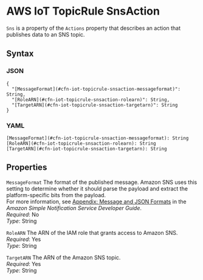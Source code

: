 # AWS IoT TopicRule SnsAction<a name="aws-properties-iot-topicrule-snsaction"></a>

`Sns` is a property of the `Actions` property that describes an action that publishes data to an SNS topic\.

## Syntax<a name="w3ab2c21c14e1375b5"></a>

### JSON<a name="aws-properties-iot-topicrule-snsaction-syntax.json"></a>

```
{
  "[MessageFormat](#cfn-iot-topicrule-snsaction-messageformat)": String,
  "[RoleARN](#cfn-iot-topicrule-snsaction-rolearn)": String,
  "[TargetARN](#cfn-iot-topicrule-snsaction-targetarn)": String
}
```

### YAML<a name="aws-properties-iot-topicrule-snsaction-syntax.yaml"></a>

```
[MessageFormat](#cfn-iot-topicrule-snsaction-messageformat): String
[RoleARN](#cfn-iot-topicrule-snsaction-rolearn): String
[TargetARN](#cfn-iot-topicrule-snsaction-targetarn): String
```

## Properties<a name="w3ab2c21c14e1375b7"></a>

`MessageFormat`  <a name="cfn-iot-topicrule-snsaction-messageformat"></a>
The format of the published message\. Amazon SNS uses this setting to determine whether it should parse the payload and extract the platform\-specific bits from the payload\.  
For more information, see [Appendix: Message and JSON Formats](http://docs.aws.amazon.com/sns/latest/dg/json-formats.html) in the *Amazon Simple Notification Service Developer Guide*\.  
*Required*: No  
*Type*: String

`RoleARN`  <a name="cfn-iot-topicrule-snsaction-rolearn"></a>
The ARN of the IAM role that grants access to Amazon SNS\.  
*Required*: Yes  
*Type*: String

`TargetARN`  <a name="cfn-iot-topicrule-snsaction-targetarn"></a>
The ARN of the Amazon SNS topic\.  
*Required*: Yes  
*Type*: String